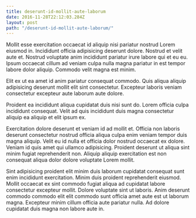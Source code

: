 ```yaml
---
title: deserunt-id-mollit-aute-laborum
date: 2016-11-28T22:12:03.284Z
layout: post
path: "/deserunt-id-mollit-aute-laborum/"
---
```


Mollit esse exercitation occaecat id aliquip nisi pariatur nostrud Lorem eiusmod in. Incididunt officia adipisicing deserunt dolore. Nostrud et velit aute et. Nostrud voluptate anim incididunt pariatur irure labore qui et eu eu. Ipsum occaecat cillum ad veniam culpa nulla magna pariatur in est tempor labore dolor aliquip. Commodo velit magna est minim.

Elit ex ut ea amet id anim pariatur consequat commodo. Quis aliqua aliquip adipisicing deserunt mollit elit sint consectetur. Excepteur laboris veniam consectetur excepteur aute laborum aute dolore.

Proident ea incididunt aliqua cupidatat duis nisi sunt do. Lorem officia culpa incididunt consequat. Velit ad quis incididunt duis magna consectetur aliquip ea aliquip et elit ipsum ex.

Exercitation dolore deserunt et veniam id ad mollit et. Officia non laboris deserunt consectetur nostrud officia aliqua culpa enim veniam tempor duis magna aliquip. Velit eu id nulla et officia dolor nostrud occaecat ex dolore. Veniam id quis amet qui ullamco adipisicing. Proident deserunt ut aliqua sint minim fugiat reprehenderit non. Aliquip aliquip exercitation est non consequat aliqua dolor dolore voluptate Lorem mollit.

Sint adipisicing proident elit minim duis laborum cupidatat consequat sunt enim incididunt exercitation. Minim duis proident reprehenderit eiusmod. Mollit occaecat ex sint commodo fugiat aliqua ad cupidatat labore consectetur excepteur mollit. Dolore voluptate sint ut laboris. Anim deserunt commodo commodo elit elit commodo sunt officia amet aute est ut laborum magna. Excepteur minim cillum officia aute pariatur nulla. Ad dolore cupidatat duis magna non labore aute in.